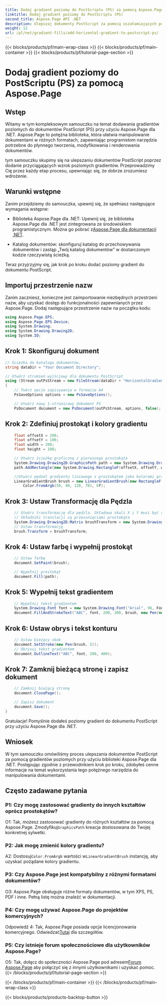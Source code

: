 ```yaml
---
title: Dodaj gradient poziomy do PostScriptu (PS) za pomocą Aspose.Page
linktitle: Dodaj gradient poziomy do PostScriptu (PS)
second_title: Aspose.Page API .NET
description: Ulepszaj dokumenty PostScript za pomocą oszałamiających poziomych gradientów za pomocą Aspose.Page dla .NET. Postępuj zgodnie z naszym samouczkiem krok po kroku, aby zapewnić bezproblemową implementację.
weight: 12
url: /pl/net/gradient-fills/add-horizontal-gradient-to-postscript-ps/
---
```


{{< blocks/products/pf/main-wrap-class >}}
{{< blocks/products/pf/main-container >}}
{{< blocks/products/pf/tutorial-page-section >}}

# Dodaj gradient poziomy do PostScriptu (PS) za pomocą Aspose.Page

## Wstęp

Witamy w tym kompleksowym samouczku na temat dodawania gradientów poziomych do dokumentów PostScript (PS) przy użyciu Aspose.Page dla .NET. Aspose.Page to potężna biblioteka, która ułatwia manipulowanie dokumentami w różnych formatach, zapewniając programistom narzędzia potrzebne do płynnego tworzenia, modyfikowania i renderowania dokumentów.

tym samouczku skupimy się na ulepszaniu dokumentów PostScript poprzez dodanie przyciągających wzrok poziomych gradientów. Przeprowadzimy Cię przez każdy etap procesu, upewniając się, że dobrze zrozumiesz wdrożenie.

## Warunki wstępne

Zanim przejdziemy do samouczka, upewnij się, że spełniasz następujące wymagania wstępne:

-  Biblioteka Aspose.Page dla .NET: Upewnij się, że biblioteka Aspose.Page dla .NET jest zintegrowana ze środowiskiem programistycznym. Można go pobrać z[Aspose.Page dla dokumentacji .NET](https://reference.aspose.com/page/net/).

- Katalog dokumentów: skonfiguruj katalog do przechowywania dokumentów i zastąp „Twój katalog dokumentów” w dostarczonym kodzie rzeczywistą ścieżką.

Teraz przyjrzyjmy się, jak krok po kroku dodać poziomy gradient do dokumentu PostScript.

## Importuj przestrzenie nazw

Zanim zaczniesz, konieczne jest zaimportowanie niezbędnych przestrzeni nazw, aby uzyskać dostęp do funkcjonalności zapewnianych przez Aspose.Page. Dodaj następujące przestrzenie nazw na początku kodu:

```csharp
using Aspose.Page.EPS;
using Aspose.Page.EPS.Device;
using System.Drawing;
using System.Drawing.Drawing2D;
using System.IO;
```

## Krok 1: Skonfiguruj dokument

```csharp
// Ścieżka do katalogu dokumentów.
string dataDir = "Your Document Directory";

// Utwórz strumień wyjściowy dla dokumentu PostScript
using (Stream outPsStream = new FileStream(dataDir + "HorizontalGradient_outPS.ps", FileMode.Create))
{
    // Twórz opcje zapisywania w formacie A4
    PsSaveOptions options = new PsSaveOptions();

    // Utwórz nowy 1-stronicowy dokument PS
    PsDocument document = new PsDocument(outPsStream, options, false);
```

## Krok 2: Zdefiniuj prostokąt i kolory gradientu

```csharp
    float offsetX = 200;
    float offsetY = 100;
    float width = 200;
    float height = 100;

    // Utwórz ścieżkę graficzną z pierwszego prostokąta
    System.Drawing.Drawing2D.GraphicsPath path = new System.Drawing.Drawing2D.GraphicsPath();
    path.AddRectangle(new System.Drawing.RectangleF(offsetX, offsetY, width, height));

    //Utwórz pędzel gradientu liniowego z prostokątem jako kolorami granic, początkowymi i końcowymi
    LinearGradientBrush brush = new LinearGradientBrush(new RectangleF(0, 0, width, height), Color.FromArgb(150, 0, 0, 0),
        Color.FromArgb(50, 40, 128, 70), 0f);
```

## Krok 3: Ustaw Transformację dla Pędzla

```csharp
    // Utwórz transformację dla pędzla. Składowa skali X i Y musi być równa odpowiednio szerokości i wysokości prostokąta.
    // Składniki translacji są przesunięciami prostokąta
    System.Drawing.Drawing2D.Matrix brushTransform = new System.Drawing.Drawing2D.Matrix(width, 0, 0, height, offsetX, offsetY);
    // Ustaw transformację
    brush.Transform = brushTransform;
```

## Krok 4: Ustaw farbę i wypełnij prostokąt

```csharp
    // Ustaw farbę
    document.SetPaint(brush);

    // Wypełnij prostokąt
    document.Fill(path);
```

## Krok 5: Wypełnij tekst gradientem

```csharp
    // Wypełnij tekst gradientem
    System.Drawing.Font font = new System.Drawing.Font("Arial", 96, FontStyle.Bold);
    document.FillAndStrokeText("ABC", font, 200, 300, brush, new Pen(new SolidBrush(Color.Black), 2));
```

## Krok 6: Ustaw obrys i tekst konturu

```csharp
    // Ustaw bieżący skok
    document.SetStroke(new Pen(brush, 5));
    // Obrysuj tekst gradientem
    document.OutlineText("ABC", font, 200, 400);
```

## Krok 7: Zamknij bieżącą stronę i zapisz dokument

```csharp
    // Zamknij bieżącą stronę
    document.ClosePage();

    // Zapisz dokument
    document.Save();
}
```

Gratulacje! Pomyślnie dodałeś poziomy gradient do dokumentu PostScript przy użyciu Aspose.Page dla .NET.

## Wniosek

W tym samouczku omówiliśmy proces ulepszania dokumentów PostScript za pomocą gradientów poziomych przy użyciu biblioteki Aspose.Page dla .NET. Postępując zgodnie z przewodnikiem krok po kroku, zdobyłeś cenne informacje na temat wykorzystania tego potężnego narzędzia do manipulowania dokumentami.

## Często zadawane pytania

### P1: Czy mogę zastosować gradienty do innych kształtów oprócz prostokątów?

 O1: Tak, możesz zastosować gradienty do różnych kształtów za pomocą Aspose.Page. Zmodyfikuj`GraphicsPath` kreacja dostosowana do Twojej konkretnej sylwetki.

### P2: Jak mogę zmienić kolory gradientu?

 A2: Dostosuj`Color.FromArgb` wartości w`LinearGradientBrush` instancję, aby uzyskać pożądane kolory gradientu.

### P3: Czy Aspose.Page jest kompatybilny z różnymi formatami dokumentów?

O3: Aspose.Page obsługuje różne formaty dokumentów, w tym XPS, PS, PDF i inne. Pełną listę można znaleźć w dokumentacji.

### P4: Czy mogę używać Aspose.Page do projektów komercyjnych?

 Odpowiedź 4: Tak, Aspose.Page posiada opcje licencjonowania komercyjnego. Odwiedzać[Tutaj](https://purchase.aspose.com/buy) dla szczegółów.

### P5: Czy istnieje forum społecznościowe dla użytkowników Aspose.Page?

 O5: Tak, dołącz do społeczności Aspose.Page pod adresem[Forum Aspose.Page](https://forum.aspose.com/c/page/39) aby połączyć się z innymi użytkownikami i uzyskać pomoc.
{{< /blocks/products/pf/tutorial-page-section >}}

{{< /blocks/products/pf/main-container >}}
{{< /blocks/products/pf/main-wrap-class >}}

{{< blocks/products/products-backtop-button >}}
